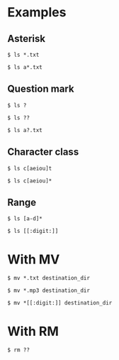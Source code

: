 # Examples


## Asterisk

```
$ ls *.txt

$ ls a*.txt
```

## Question mark

```
$ ls ?

$ ls ??

$ ls a?.txt
```

## Character class

```
$ ls c[aeiou]t

$ ls c[aeiou]*
```

## Range

```
$ ls [a-d]*

$ ls [[:digit:]]
```

# With MV 

```
$ mv *.txt destination_dir

$ mv *.mp3 destination_dir

$ mv *[[:digit:]] destination_dir
```

# With RM

```
$ rm ??


```